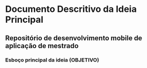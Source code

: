 # Documento Descritivo da Ideia Principal
## Repositório de desenvolvimento mobile de aplicação de mestrado

### Esboço principal da ideia (OBJETIVO)


